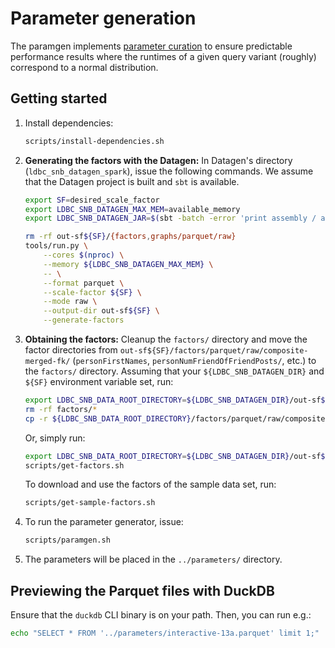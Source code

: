 # Parameter generation

The paramgen implements [parameter curation](https://research.vu.nl/en/publications/parameter-curation-for-benchmark-queries) to ensure predictable performance results where the runtimes of a given query variant (roughly) correspond to a normal distribution.

## Getting started

1. Install dependencies:

    ```bash
    scripts/install-dependencies.sh
    ```

1. **Generating the factors with the Datagen:** In Datagen's directory (`ldbc_snb_datagen_spark`), issue the following commands. We assume that the Datagen project is built and `sbt` is available.

    ```bash
    export SF=desired_scale_factor
    export LDBC_SNB_DATAGEN_MAX_MEM=available_memory
    export LDBC_SNB_DATAGEN_JAR=$(sbt -batch -error 'print assembly / assemblyOutputPath')
    ```

    ```bash
    rm -rf out-sf${SF}/{factors,graphs/parquet/raw}
    tools/run.py \
        --cores $(nproc) \
        --memory ${LDBC_SNB_DATAGEN_MAX_MEM} \
        -- \
        --format parquet \
        --scale-factor ${SF} \
        --mode raw \
        --output-dir out-sf${SF} \
        --generate-factors
    ```

1. **Obtaining the factors:** Cleanup the `factors/` directory and move the factor directories from `out-sf${SF}/factors/parquet/raw/composite-merged-fk/` (`personFirstNames`, `personNumFriendOfFriendPosts/`, etc.) to the `factors/` directory. Assuming that your `${LDBC_SNB_DATAGEN_DIR}` and `${SF}` environment variable set, run:

    ```bash
    export LDBC_SNB_DATA_ROOT_DIRECTORY=${LDBC_SNB_DATAGEN_DIR}/out-sf${SF}/
    rm -rf factors/*
    cp -r ${LDBC_SNB_DATA_ROOT_DIRECTORY}/factors/parquet/raw/composite-merged-fk/* factors/
    ```

    Or, simply run:

    ```bash
    export LDBC_SNB_DATA_ROOT_DIRECTORY=${LDBC_SNB_DATAGEN_DIR}/out-sf${SF}/
    scripts/get-factors.sh
    ```

    To download and use the factors of the sample data set, run:

    ```bash
    scripts/get-sample-factors.sh
    ```

1. To run the parameter generator, issue:

    ```bash
    scripts/paramgen.sh
    ```

1. The parameters will be placed in the `../parameters/` directory.

## Previewing the Parquet files with DuckDB

Ensure that the `duckdb` CLI binary is on your path. Then, you can run e.g.:

```bash
echo "SELECT * FROM '../parameters/interactive-13a.parquet' limit 1;" | duckdb
```
